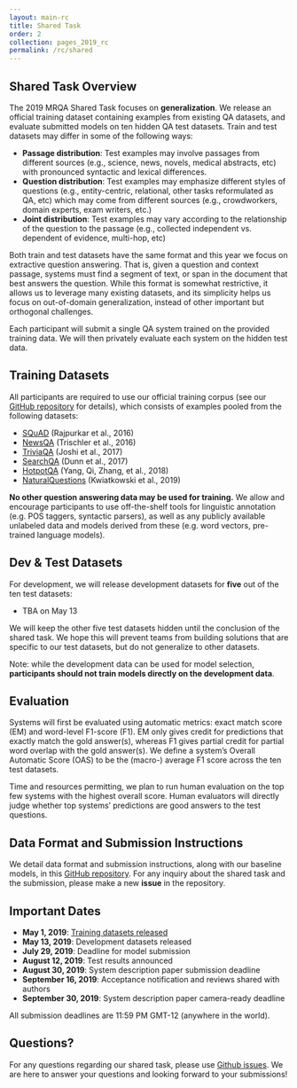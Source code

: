```yaml
---
layout: main-rc
title: Shared Task
order: 2
collection: pages_2019_rc
permalink: /rc/shared
---
```

## Shared Task Overview
The 2019 MRQA Shared Task focuses on **generalization**.
We release an official training dataset containing examples from existing QA datasets, and evaluate submitted models on ten hidden QA test datasets.
Train and test datasets may differ in some of the following ways:
- **Passage distribution**: Test examples may involve passages from different sources (e.g., science, news, novels, medical abstracts, etc) with pronounced syntactic and lexical differences.
- **Question distribution**: Test examples may emphasize different styles of questions (e.g., entity-centric, relational, other tasks reformulated as QA, etc) which may come from different sources (e.g., crowdworkers, domain experts, exam writers, etc.)
- **Joint distribution**: Test examples may vary according to the relationship of the question to the passage (e.g., collected independent vs. dependent of evidence, multi-hop, etc)

Both train and test datasets have the same format and this year we focus on extractive question answering. That is, given a question and context passage, systems must find a segment of text, or span in the document that best answers the question. While this format is somewhat restrictive, it allows us to leverage many existing datasets, and its simplicity helps us focus on out-of-domain generalization, instead of other important but orthogonal challenges.

Each participant will submit a single QA system trained on the provided training data.
We will then privately evaluate each system on the hidden test data.


## Training Datasets

All participants are required to use our official training corpus (see our [GitHub repository](https://github.com/mrqa/MRQA-Shared-Task-2019) for details),
which consists of examples pooled from the following datasets:
- [SQuAD](https://arxiv.org/abs/1606.05250) (Rajpurkar et al., 2016)
- [NewsQA](https://arxiv.org/abs/1611.09830) (Trischler et al., 2016)
- [TriviaQA](https://arxiv.org/abs/1705.03551) (Joshi et al., 2017)
- [SearchQA](https://arxiv.org/abs/1704.05179) (Dunn et al., 2017)
- [HotpotQA](https://arxiv.org/abs/1809.09600) (Yang, Qi, Zhang, et al., 2018)
- [NaturalQuestions](https://ai.google/research/pubs/pub47761) (Kwiatkowski et al., 2019)

**No other question answering data may be used for training.**
We allow and encourage participants to use off-the-shelf tools for linguistic annotation (e.g. POS taggers, syntactic parsers),
as well as any publicly available unlabeled data and models derived from these (e.g. word vectors, pre-trained language models).


## Dev & Test Datasets

For development, we will release development datasets for **five** out of the ten test datasets:
- TBA on May 13

We will keep the other five test datasets hidden until the conclusion of the shared task.
We hope this will prevent teams from building solutions that are specific to our test datasets,
but do not generalize to other datasets.

Note: while the development data can be used for model selection,
**participants should not train models directly on the development data**.


## Evaluation

Systems will first be evaluated using automatic metrics: exact match score (EM) and word-level F1-score (F1).
EM only gives credit for predictions that exactly match the gold answer(s),
whereas F1 gives partial credit for partial word overlap with the gold answer(s).
We define a system’s Overall Automatic Score (OAS) to be the (macro-) average F1 score across the ten test datasets.

Time and resources permitting, we plan to run human evaluation on the top few systems with the highest overall score.
Human evaluators will directly judge whether top systems’ predictions are good answers to the test questions.


## Data Format and Submission Instructions

We detail data format and submission instructions, along with our baseline models,
in this [GitHub repository](https://github.com/mrqa/MRQA-Shared-Task-2019).
For any inquiry about the shared task and the submission, please make a new **issue** in the repository.


## Important Dates

- **May 1, 2019**: [Training datasets released](https://github.com/mrqa/MRQA-Shared-Task-2019#training-data)
- **May 13, 2019**: Development datasets released
- **July 29, 2019**: Deadline for model submission
- **August 12, 2019**: Test results announced
- **August 30, 2019**: System description paper submission deadline
- **September 16, 2019**: Acceptance notification and reviews shared with authors
- **September 30, 2019**: System description paper camera-ready deadline

All submission deadlines are 11:59 PM GMT-12 (anywhere in the world).

## Questions?
For any questions regarding our shared task, please use [Github issues](https://github.com/mrqa/MRQA-Shared-Task-2019/issues). We are here to answer your questions and looking forward to your submissions!
